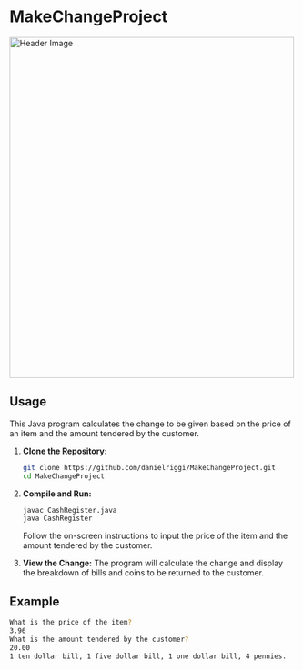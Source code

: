 # MakeChangeProject

<img src="https://upload.wikimedia.org/wikipedia/commons/thumb/e/e7/Old_National_Cash_Register.jpg/800px-Old_National_Cash_Register.jpg"  alt="Header Image" width="500" height="600"/>

## Usage

This Java program calculates the change to be given based on the price of an item and the amount tendered by the customer.


1. **Clone the Repository:**
    ```bash
    git clone https://github.com/danielriggi/MakeChangeProject.git
    cd MakeChangeProject
    ```

2. **Compile and Run:**
    ```bash
    javac CashRegister.java
    java CashRegister
    ```
    Follow the on-screen instructions to input the price of the item and the amount tendered by the customer.

3. **View the Change:**
    The program will calculate the change and display the breakdown of bills and coins to be returned to the customer.

## Example

```bash
What is the price of the item?
3.96
What is the amount tendered by the customer?
20.00
1 ten dollar bill, 1 five dollar bill, 1 one dollar bill, 4 pennies.
